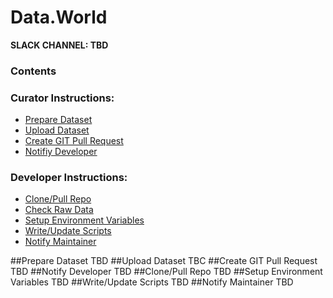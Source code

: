 # Data.World
**SLACK CHANNEL: TBD**

### Contents 
### Curator Instructions:
* [Prepare Dataset](#prepare-dataset)
* [Upload Dataset](#upload-dataset)
* [Create GIT Pull Request](#pull-request)
* [Notifiy Developer](#notify-developer)

### Developer Instructions:
* [Clone/Pull Repo](#clone-repo)
* [Check Raw Data](#check-raw-data)
* [Setup Environment Variables](#env-variables)
* [Write/Update Scripts](#scripting)
* [Notify Maintainer](#notify-maintainer)

##<a id="prepare-dataset">Prepare Dataset</a>
TBD
##<a id="upload-dataset">Upload Dataset</a>
TBC
##<a id="pull-request">Create GIT Pull Request</a>
TBD
##<a id="notify-developer">Notify Developer</a>
TBD
##<a id="clone-repo">Clone/Pull Repo</a>
TBD
##<a id="env-variables">Setup Environment Variables</a>
TBD
##<a id="scripting">Write/Update Scripts</a>
TBD
##<a id="notify-maintainer">Notify Maintainer</a>
TBD
